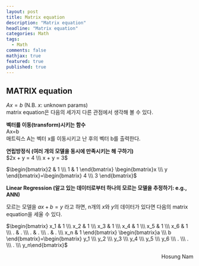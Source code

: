 ```yaml
---
layout: post
title: Matrix equation
description: "Matrix equation"
headline: "Matrix equation"
categories: Math
tags: 
  - Math
comments: false
mathjax: true
featured: true
published: true
---
```


## MATRIX equation  

$Ax = b$ (N.B. $x$: unknown params)  
matrix equation은 다음의 세가지 다른 관점에서 생각해 볼 수 있다.

**벡터를 이동(transform)시키는 함수**  
Ax=b  
매트릭스 A는 벡터 x를 이동시키고 난 후의 벡터 b를 출력한다. 

**연립방정식 (여러 개의 모델을 동시에 만족시키는 해 구하기)**  
$2x + y = 4 \\\ x + y = 3$

$\begin{bmatrix}2 & 1 \\\ 1 & 1 \end{bmatrix} \begin{bmatrix}x \\\ y \end{bmatrix}=\begin{bmatrix} 4 \\\ 3 \end{bmatrix}$

**Linear Regression (알고 있는 데이터로부터 하나의 모르는 모델을 추정하기: e.g., ANN)**

모르는 모델을 $ax + b = y$ 라고 하면,  n개의 $x$와 $y$의 데이터가 있다면 다음의 matrix equation을 세울 수 있다.

$\begin{bmatrix} x_1 & 1 \\\ x_2 & 1 \\\ x_3 & 1 \\\ x_4 & 1 \\\ x_5 & 1 \\\ x_6 & 1 \\\ . & . \\\ . & . \\\ . & .  \\\  x_n & 1 \end{bmatrix} \begin{bmatrix}a \\\ b \end{bmatrix}=\begin{bmatrix} y_1 \\\ y_2 \\\ y_3 \\\ y_4 \\\ y_5 \\\ y_6 \\\ . \\\ . \\\ . \\\ y_n\end{bmatrix}$






<p align="right"> Hosung Nam <p>
